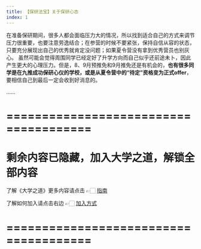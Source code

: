 ```yaml
---
title: 【保研法宝】关于保研心态
index: 1
---
```


在准备保研期间，很多人都会面临压力大的情况，所以找到适合自己的方式来调节压力很重要，也要注意劳逸结合；在参营的时候不要紧张，保持自信从容的状态，只要充分展现出自己的优秀就肯定没问题；如果夏令营没有拿到优秀营员也别灰心。 虽然可能会觉得周围同学已经定好了升学方向而自己似乎还前途未卜，因此产生更大的心理压力。但是，8、9月预推免和9月推免还是有机会的，**也有很多同学是在九推成功保研心仪的学校，或是从夏令营中的“待定”资格变为正式offer**，要相信自己到最后一定会收到好消息的。

……

# ======================================

# 剩余内容已隐藏，加入大学之道，解锁全部内容

了解《大学之道》更多内容请点击 👉🏻 [指南](/pay/daxuezhidao)

了解如何加入请点击右边 👉🏻 [加入方式](/pay/jiaru)

# ======================================